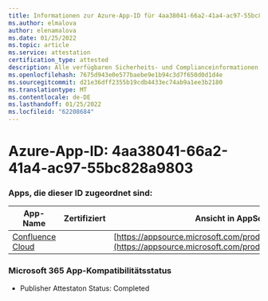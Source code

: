 ```yaml
---
title: Informationen zur Azure-App-ID für 4aa38041-66a2-41a4-ac97-55bc828a9803
ms.author: elmalova
author: elenamalova
ms.date: 01/25/2022
ms.topic: article
ms.service: attestation
certification_type: attested
description: Alle verfügbaren Sicherheits- und Complianceinformationen für 4aa38041-66a2-41a4-ac97-55bc828a9803.
ms.openlocfilehash: 7675d943e0e577baebe9e1b94c3d7f650d0d1d4e
ms.sourcegitcommit: d21e36dff2355b19cdb4433ec74ab9a1ee3b2180
ms.translationtype: MT
ms.contentlocale: de-DE
ms.lasthandoff: 01/25/2022
ms.locfileid: "62208684"
---
```

# <a name="azure-app-id-4aa38041-66a2-41a4-ac97-55bc828a9803"></a>Azure-App-ID: 4aa38041-66a2-41a4-ac97-55bc828a9803


### <a name="apps-associated-with-this-id"></a>Apps, die dieser ID zugeordnet sind:
| **App-Name** | **Zertifiziert** | **Ansicht in AppSource** |
|--------------|---------------|-----------------------|
| [Confluence Cloud](https://docs.microsoft.com/microsoft-365-app-certification/forward/WA200003113) |  | [https://appsource.microsoft.com/product/office/WA200003113](https://appsource.microsoft.com/product/office/WA200003113) |

### <a name="microsoft-365-app-compliance-status"></a>Microsoft 365 App-Kompatibilitätsstatus
- Publisher Attestaton Status: Completed
